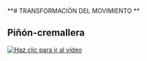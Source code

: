 **# TRANSFORMACIÓN DEL MOVIMIENTO
**
## Piñón-cremallera


[![Haz clic para ir al vídeo](http://img.youtube.com/vi/HUovdh55FCo/0.jpg)](http://www.youtube.com/watch?v=HUovdh55FCo "Haz clic para ver el vídeo")

